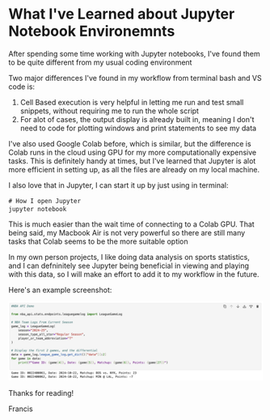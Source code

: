 # What I've Learned about Jupyter Notebook Environemnts

After spending some time working with Jupyter notebooks, I've found them to be quite different from my usual coding environment

Two major differences I've found in my workflow from terminal bash and VS code is:

1. Cell Based execution is very helpful in letting me run and test small snippets, without requiring me to run the whole script
1. For alot of cases, the output display is already built in, meaning I don't need to code for plotting windows and print statements to see my data

I've also used Google Colab before, which is similar, but the difference is Colab runs in the cloud using GPU for my more computationally expensive tasks. 
This is definitely handy at times, but I've learned that Jupyter is alot more efficient in setting up, as all the files are already on my local machine.

I also love that in Jupyter, I can start it up by just using in terminal:

    # How I open Jupyter
    jupyter notebook

This is much easier than the wait time of connecting to a Colab GPU. That being said, my Macbook Air is not very powerful so there are still many tasks that Colab seems to be the more suitable option

In my own person projects, I like doing data analysis on sports statistics, and I can defninitely see Jupyter being beneficial in viewing and playing with this data, so I will make an effort to add it to my workflow in the future.

Here's an example screenshot:

![Image description](../images/JupyterNBA.png "Code Snippet From NBA API in Jupyter")

Thanks for reading!

Francis
